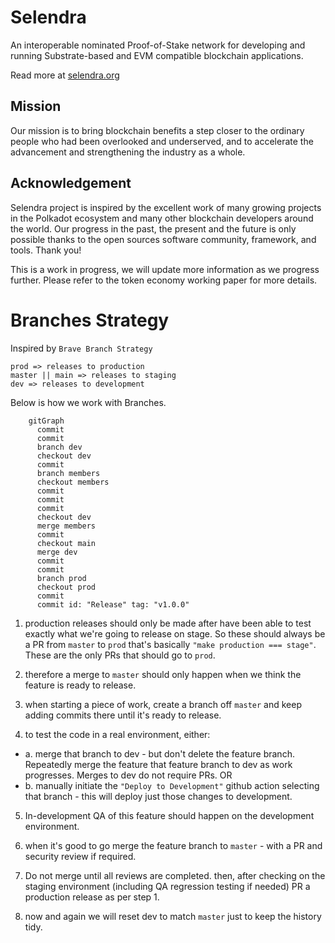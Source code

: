 # Selendra

An interoperable nominated Proof-of-Stake network for developing and running Substrate-based and EVM compatible blockchain applications.

Read more at [selendra.org](https://selendra.org)

## Mission

Our mission is to bring blockchain benefits a step closer to the ordinary people who had been overlooked and underserved, and to accelerate the advancement and strengthening the industry as a whole.

## Acknowledgement

Selendra project is inspired by the excellent work of many growing projects in the Polkadot ecosystem and many other blockchain developers around the world. Our progress in the past, the present and the future is only possible thanks to the open sources software community, framework, and tools. Thank you!

This is a work in progress, we will update more information as we progress further. Please refer to the token economy working paper for more details.

# Branches Strategy

Inspired by `Brave Branch Strategy` 
```
prod => releases to production
master || main => releases to staging
dev => releases to development
```

Below is how we work with Branches.

```mermaid
    gitGraph
      commit
      commit
      branch dev
      checkout dev
      commit
      branch members
      checkout members
      commit
      commit
      commit
      checkout dev
      merge members
      commit
      checkout main
      merge dev
      commit
      commit
      branch prod
      checkout prod
      commit
      commit id: "Release" tag: "v1.0.0"
```

1. production releases should only be made after have been able to test exactly what we're going to release on stage. So these should always be a PR from `master` to `prod` that's basically `"make production === stage"`. These are the only PRs that should go to `prod`.

2. therefore a merge to `master` should only happen when we think the feature is ready to release.

3. when starting a piece of work, create a branch off `master` and keep adding commits there until it's ready to release.

4. to test the code in a real environment, either: 
- a. merge that branch to dev - but don't delete the feature branch. Repeatedly merge the feature that feature branch to dev as work progresses. Merges to dev do not require PRs. OR 
- b. manually initiate the `"Deploy to Development"` github action selecting that branch - this will deploy just those changes to development.

5. In-development QA of this feature should happen on the development environment.

6. when it's good to go merge the feature branch to `master` - with a PR and security review if required. 

7. Do not merge until all reviews are completed.
then, after checking on the staging environment (including QA regression testing if needed) PR a production release as per step 1.

8. now and again we will reset dev to match `master` just to keep the history tidy.
